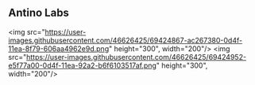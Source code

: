 ## Antino Labs 

<img src="https://user-images.githubusercontent.com/46626425/69424867-ac267380-0d4f-11ea-8f79-606aa4962e9d.png" height="300", width="200"/>
<img src="https://user-images.githubusercontent.com/46626425/69424952-e5f77a00-0d4f-11ea-92a2-b6f6103517af.png" height="300", width="200"/>